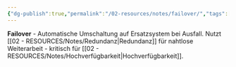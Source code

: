 ```yaml
---
{"dg-publish":true,"permalink":"/02-resources/notes/failover/","tags":["ausfallschutz/umschaltung","automatisch/ersatzsystem"],"noteIcon":"","updated":"2025-08-27T15:03:20.054+02:00"}
---
```



**Failover** - Automatische Umschaltung auf Ersatzsystem bei Ausfall.
Nutzt [[02 - RESOURCES/Notes/Redundanz\|Redundanz]] für nahtlose Weiterarbeit - kritisch für [[02 - RESOURCES/Notes/Hochverfügbarkeit\|Hochverfügbarkeit]].